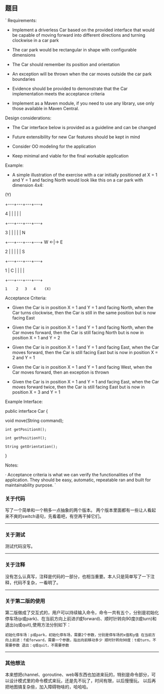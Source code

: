 ## 题目

`
Requirements:

- Implement a driverless Car based on the provided interface that would be capable of moving forward into different directions and turning clockwise in a car park

- The car park would be rectangular in shape with configurable dimensions

- The Car should remember its position and orientation

- An exception will be thrown when the car moves outside the car park boundaries

- Evidence should be provided to demonstrate that the Car implementation meets the acceptance criteria

- Implement as a Maven module, if you need to use any library, use only those available in Maven Central.

 

Design considerations:

- The Car interface below is provided as a guideline and can be changed

- Future extensibility for new Car features should be kept in mind

- Consider OO modeling for the application

- Keep minimal and viable for the final workable application

 

Example:

- A simple illustration of the exercise with a car initially positioned at X = 1 and Y = 1 and facing North would look like this on a car park with dimension 4x4:

 

(Y)

   +---+---+---+---+

4  |   |   |   |   |

   +---+---+---+---+

3  |   |   |   |   |         N

   +---+---+---+---+     W <-|-> E

2  |   |   |   |   |         S

   +---+---+---+---+

1  | C |   |   |   |

   +---+---+---+---+

    1    2   3   4    (X)

 

Acceptance Criteria:

- Given the Car is in position X = 1 and Y = 1 and facing North, when the Car turns clockwise, then the Car is still in the same position but is now facing East

- Given the Car is in position X = 1 and Y = 1 and facing North, when the Car moves forward, then the Car is still facing North but is now in position X = 1 and Y = 2

- Given the Car is in position X = 1 and Y = 1 and facing East, when the Car moves forward, then the Car is still facing East but is now in position X = 2 and Y = 1

- Given the Car is in position X = 1 and Y = 1 and facing West, when the Car moves forward, then an exception is thrown

- Given the Car is in position X = 1 and Y = 1 and facing East, when the Car moves forward twice, then the Car is still facing East but is now in position X = 3 and Y = 1

 

 

Example Interface:

 

public interface Car {

   void move(String command);

    int getPositionX();

    int getPositionY();

    String getOrientation();

}

 

Notes:

·         Acceptance criteria is what we can verify the functionalities of the application. They should be easy, automatic, repeatable ran and built for maintainability purpose.
`


### 关于代码
写了一个简单和一个稍多一点抽象的两个版本。
两个版本里面都有一些让人看起来不爽的switch语句，先看着吧，有空再干掉它们。


---------------------------


### 关于测试
测试代码没写。


---------------------------


### 关于注释
没有怎么认真写，注释是代码的一部分，也相当重要。本人只是简单写了一下注释，代码不复杂，一看明了。


---------------------------


### 关于第二版的使用
第二版做成了交互式的，用户可以持续输入命令，命令一共有五个，分别是初始化停车场(p或park)、在当前方向上前进(f或forward)、顺时针转向90度(t或turn)和退出(q或quit),使用方法分别如下：


`
初始化停车场：p或park，初始化停车场，需要2个参数，分别是停车场的x值和y值
在当前方向上前进：f或forward，需要一个参数，指出向前移动多少
顺时针转向90度：t或turn，不需要参数
退出：q或quit，不需要参数
`

---------------------------

### 其他想法
本来想把channel、goroutine、web等东西也加进来玩的，特别是命令部分，可以设计模式里的命令模式来玩，还是先不玩了，时间有限，以后慢慢玩。
以后再把地图搞复杂些，加入障碍物啥的，哈哈哈。
